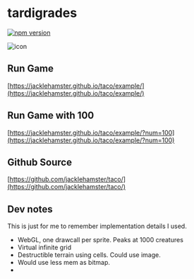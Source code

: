 # tardigrades

[![npm version](https://badge.fury.io/js/@dobuki%2Ftaco.svg)](https://www.npmjs.com/package/@dobuki/taco)

![icon](https://jacklehamster.github.io/taco/icon.png)

## Run Game

[https://jacklehamster.github.io/taco/example/](https://jacklehamster.github.io/taco/example/)

## Run Game with 100

[https://jacklehamster.github.io/taco/example/?num=100](https://jacklehamster.github.io/taco/example/?num=100)

## Github Source

[https://github.com/jacklehamster/taco/](https://github.com/jacklehamster/taco/)


## Dev notes

This is just for me to remember implementation details I used.

- WebGL, one drawcall per sprite. Peaks at 1000 creatures
- Virtual infinite grid
- Destructible terrain using cells. Could use image.
- Would use less mem as bitmap.
- 
